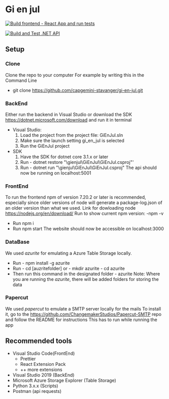 # Gi en jul

[![Build frontend - React App and run tests](https://github.com/capgemini-stavanger/gi-en-jul/actions/workflows/main_frontend.yml/badge.svg?branch=master)](https://github.com/capgemini-stavanger/gi-en-jul/actions/workflows/main_frontend.yml)

[![Build and Test .NET API](https://github.com/capgemini-stavanger/gi-en-jul/actions/workflows/main_backend.yml/badge.svg)](https://github.com/capgemini-stavanger/gi-en-jul/actions/workflows/main_backend.yml)

## Setup

### Clone
Clone the repo to your computer
For example by writing this in the Command Line
- git clone https://github.com/capgemini-stavanger/gi-en-jul.git

### BackEnd
Either run the backend in Visual Studio or download the SDK https://dotnet.microsoft.com/download and run it in terminal
* Visual Studio: 
  1. Load the project from the project file: GiEnJul.sln 
  2. Make sure the launch setting gi_en_jul is selected
  3. Run the GiEnJul project
* SDK
  1. Have the SDK for dotnet core 3.1.x or later
  2. Run - dotnet restore "\gienjul\GiEnJul\GiEnJul.csproj"'
  3. Run - dotnet run "\gienjul\GiEnJul\GiEnJul.csproj"
 The api should now be running on localhost:5001

### FrontEnd
To run the frontend npm of version 7.20.2 or later is recommended, especially since older versions of node will generate a package-log.json of an older version than what we used.
Link for dowloading node https://nodejs.org/en/download/
Run to show current npm version:  -npm -v

* Run npm i
* Run npm start
The website should now be accessible on localhost:3000

### DataBase
We used *azurite* for emulating a Azure Table Storage locally.
* Run - npm install -g azurite
* Run - cd [auzritefolder] or - mkdir azurite - cd azurite
* Then run this command in the designated folder - azurite 
Note: Where you are running the *azurite*, there will be added folders for storing the data

### Papercut
We used *papercut* to emulate a SMTP server locally for the mails
To install it, go to the https://github.com/ChangemakerStudios/Papercut-SMTP repo and follow the README for instructions
This has to run while running the app

## Recommended tools
* Visual Studio Code(FrontEnd)
    * Prettier
    * React Extension Pack
    * ++ more extensions
* Visual Studio 2019 (BackEnd)
* Microsoft Azure Storage Explorer (Table Storage)
* Python 3.x.x (Scripts)
* Postman (api requests)
